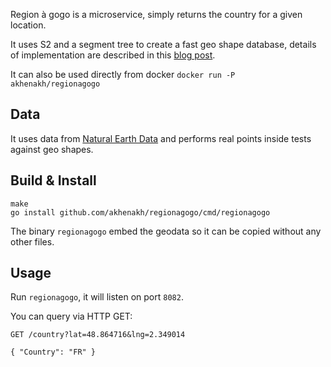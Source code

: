 Region à gogo is a microservice, simply returns the country for a given location.

It uses S2 and a segment tree to create a fast geo shape database, details of implementation are described in this [blog post](http://blog.nobugware.com/post/2016/geo_db_s2_region_polygon).

It can also be used directly from docker `docker run -P akhenakh/regionagogo`

## Data
It uses data from [Natural Earth Data](http://www.naturalearthdata.com/) and performs real points inside tests against geo shapes.

## Build & Install
```
make
go install github.com/akhenakh/regionagogo/cmd/regionagogo
```

The binary `regionagogo` embed the geodata so it can be copied without any other files.

## Usage
Run `regionagogo`, it will listen on port `8082`.

You can query via HTTP GET:

```
GET /country?lat=48.864716&lng=2.349014

{ "Country": "FR" }
```